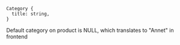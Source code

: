 ```
Category {
  title: string,
}
```

Default category on product is NULL, which translates to "Annet" in frontend
